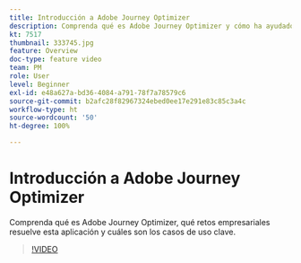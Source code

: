 ```yaml
---
title: Introducción a Adobe Journey Optimizer
description: Comprenda qué es Adobe Journey Optimizer y cómo ha ayudado a las marcas en todas las industrias a impulsar el retorno de la inversión y a superar los retos de marketing significativos.
kt: 7517
thumbnail: 333745.jpg
feature: Overview
doc-type: feature video
team: PM
role: User
level: Beginner
exl-id: e48a627a-bd36-4084-a791-78f7a78579c6
source-git-commit: b2afc28f82967324ebed0ee17e291e83c85c3a4c
workflow-type: ht
source-wordcount: '50'
ht-degree: 100%

---
```


# Introducción a Adobe Journey Optimizer

Comprenda qué es Adobe Journey Optimizer, qué retos empresariales resuelve esta aplicación y cuáles son los casos de uso clave.

>[!VIDEO](https://video.tv.adobe.com/v/333745?quality=12&learn=on)
